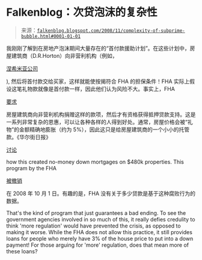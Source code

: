 <!--yml

分类：未分类

日期：2024-05-12 22:45:34

-->

# Falkenblog：次贷泡沫的复杂性

> 来源：[`falkenblog.blogspot.com/2008/11/complexity-of-subprime-bubble.html#0001-01-01`](http://falkenblog.blogspot.com/2008/11/complexity-of-subprime-bubble.html#0001-01-01)

我刚刚了解到在房地产泡沫期间大量存在的“首付款援助计划”。在这些计划中，房屋建筑商（D.R.Horton）向非营利机构（例如，

[涅希米亚公司](http://www.nehemiahcorp.org/about.cfm)

), 然后将首付款交给买家，这样就能使按揭符合 FHA 的担保条件！FHA 实际上假设这笔礼物款就像是首付款一样，因此他们认为风险不大。事实上，FHA

[要求](http://www.fha.com/program_nehemiah.cfm)

房屋建筑商向非营利机构捐赠这样的款项，然后才有资格获得抵押贷款支持。这是一系列非常复杂的恩惠，可以让各种各样的人得到好处。通常，房屋价格会被“礼物”的金额精确地膨胀（约为 5%），因此这只是给房屋建筑商的一个小小的托管款。《华尔街日报》

[讨论](http://online.wsj.com/article/SB121426681678998589.html?mod=hps_us_whats_news)

how this created no-money down mortgages on $480k properties. This program by the FHA

[被撤销](http://www.fha.com/fha_programs.cfm)

在 2008 年 10 月 1 日。有趣的是，FHA 没有关于多少贷款是基于这种腐败行为的数据。

That's the kind of program that just guarantees a bad ending. To see the government agencies involved in so much of this, it really defies credulity to think 'more regulation' would have prevented the crisis, as opposed to making it worse. While the FHA does not allow this practice, it still provides loans for people who merely have 3% of the house price to put into a down payment! For those arguing for 'more' regulation, does that mean more of these loans?
